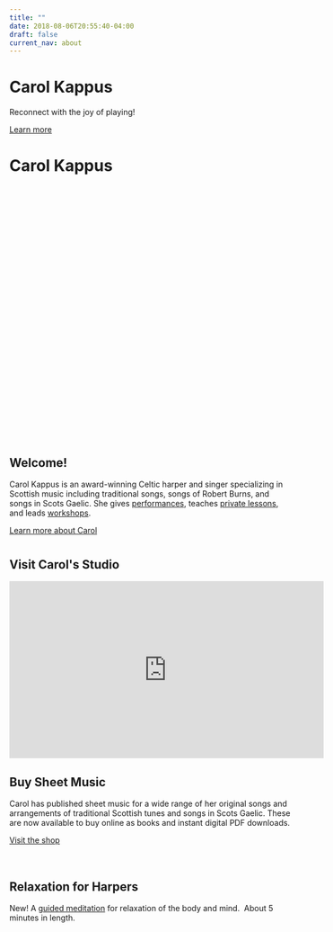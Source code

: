 ```yaml
---
title: ""
date: 2018-08-06T20:55:40-04:00
draft: false
current_nav: about
---
```


<div class="jumbotron hide-small">
  <h1>Carol Kappus</h1>
  <p class="lead">Reconnect with the joy of playing!</p>
  <p><a class="btn btn-primary" href="/about">Learn more</a></p>
</div>


<div class="show-small">
  <h1>Carol Kappus</h1>
  <div class="jumbotron" style="height: 450px"></div>
</div>

<div class="row">

<div class="col-md-8" style="margin-bottom: 1.5rem">

<h2>Welcome!</h2>

<p>Carol Kappus is an award-winning Celtic harper and singer specializing in Scottish music including traditional songs, songs of Robert Burns, and songs in Scots Gaelic. She gives <a href="/performances">performances</a>, teaches <a href="/lessons">private lessons</a>, and leads <a href="/lessons">workshops</a>. </p>
<a href="/about" class="btn btn-primary btn-large">Learn more about Carol</a>

<h2 style="margin-top: 2.5rem"> Visit Carol's Studio</h2>
<iframe width="560" height="315" src="https://www.youtube.com/embed/c1PKWvVK614" frameborder="0" allow="accelerometer; autoplay; encrypted-media; gyroscope; picture-in-picture" allowfullscreen></iframe>

</div>

<div class="col-md-4">
<h2>Buy Sheet Music</h2>

<p>Carol has published sheet music for a wide range of her original songs and arrangements of traditional Scottish tunes and songs in Scots Gaelic. These are now available to buy online as books and instant digital PDF downloads.</p>

<a class="btn btn-primary btn-lg" href="/store">Visit the shop</a>


<h2 style="padding-top: 2rem">Relaxation for Harpers</h2>
<p>New! A <a href="/relaxation-exercise-for-harpers">guided meditation</a> for relaxation of the body and mind.  About 5 minutes in length.
 </p>

 </div>


</div>
